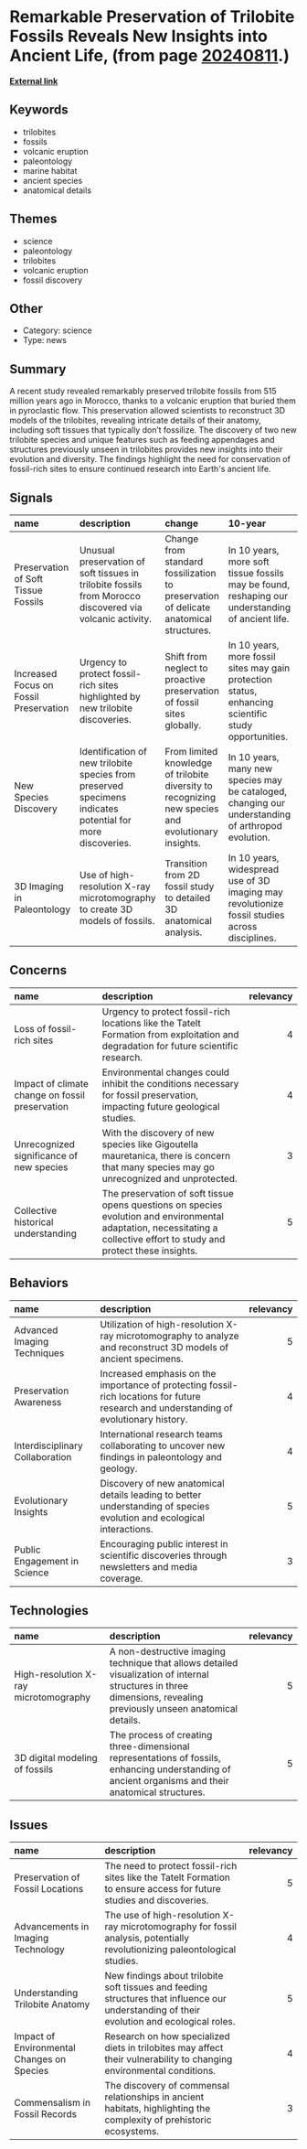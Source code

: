 # __Remarkable Preservation of Trilobite Fossils Reveals New Insights into Ancient Life__, (from page [20240811](https://kghosh.substack.com/p/20240811).)

__[External link](https://edition.cnn.com/2024/07/09/science/trilobite-fossils-discovery-volcanic-ash/index.html)__



## Keywords

* trilobites
* fossils
* volcanic eruption
* paleontology
* marine habitat
* ancient species
* anatomical details

## Themes

* science
* paleontology
* trilobites
* volcanic eruption
* fossil discovery

## Other

* Category: science
* Type: news

## Summary

A recent study revealed remarkably preserved trilobite fossils from 515 million years ago in Morocco, thanks to a volcanic eruption that buried them in pyroclastic flow. This preservation allowed scientists to reconstruct 3D models of the trilobites, revealing intricate details of their anatomy, including soft tissues that typically don’t fossilize. The discovery of two new trilobite species and unique features such as feeding appendages and structures previously unseen in trilobites provides new insights into their evolution and diversity. The findings highlight the need for conservation of fossil-rich sites to ensure continued research into Earth's ancient life.

## Signals

| name                                   | description                                                                                                | change                                                                                              | 10-year                                                                                              | driving-force                                                                             |   relevancy |
|:---------------------------------------|:-----------------------------------------------------------------------------------------------------------|:----------------------------------------------------------------------------------------------------|:-----------------------------------------------------------------------------------------------------|:------------------------------------------------------------------------------------------|------------:|
| Preservation of Soft Tissue Fossils    | Unusual preservation of soft tissues in trilobite fossils from Morocco discovered via volcanic activity.   | Change from standard fossilization to preservation of delicate anatomical structures.               | In 10 years, more soft tissue fossils may be found, reshaping our understanding of ancient life.     | Advancements in imaging technology and fossil preservation techniques.                    |           4 |
| Increased Focus on Fossil Preservation | Urgency to protect fossil-rich sites highlighted by new trilobite discoveries.                             | Shift from neglect to proactive preservation of fossil sites globally.                              | In 10 years, more fossil sites may gain protection status, enhancing scientific study opportunities. | Growing recognition of the value of paleontological resources for research and education. |           5 |
| New Species Discovery                  | Identification of new trilobite species from preserved specimens indicates potential for more discoveries. | From limited knowledge of trilobite diversity to recognizing new species and evolutionary insights. | In 10 years, many new species may be cataloged, changing our understanding of arthropod evolution.   | Continued exploration and study of fossil sites, driven by scientific curiosity.          |           4 |
| 3D Imaging in Paleontology             | Use of high-resolution X-ray microtomography to create 3D models of fossils.                               | Transition from 2D fossil study to detailed 3D anatomical analysis.                                 | In 10 years, widespread use of 3D imaging may revolutionize fossil studies across disciplines.       | Technological advancements in imaging and analysis methods in scientific research.        |           5 |

## Concerns

| name                                            | description                                                                                                                                                               |   relevancy |
|:------------------------------------------------|:--------------------------------------------------------------------------------------------------------------------------------------------------------------------------|------------:|
| Loss of fossil-rich sites                       | Urgency to protect fossil-rich locations like the Tatelt Formation from exploitation and degradation for future scientific research.                                      |           4 |
| Impact of climate change on fossil preservation | Environmental changes could inhibit the conditions necessary for fossil preservation, impacting future geological studies.                                                |           4 |
| Unrecognized significance of new species        | With the discovery of new species like Gigoutella mauretanica, there is concern that many species may go unrecognized and unprotected.                                    |           3 |
| Collective historical understanding             | The preservation of soft tissue opens questions on species evolution and environmental adaptation, necessitating a collective effort to study and protect these insights. |           5 |

## Behaviors

| name                            | description                                                                                                                             |   relevancy |
|:--------------------------------|:----------------------------------------------------------------------------------------------------------------------------------------|------------:|
| Advanced Imaging Techniques     | Utilization of high-resolution X-ray microtomography to analyze and reconstruct 3D models of ancient specimens.                         |           5 |
| Preservation Awareness          | Increased emphasis on the importance of protecting fossil-rich locations for future research and understanding of evolutionary history. |           4 |
| Interdisciplinary Collaboration | International research teams collaborating to uncover new findings in paleontology and geology.                                         |           4 |
| Evolutionary Insights           | Discovery of new anatomical details leading to better understanding of species evolution and ecological interactions.                   |           5 |
| Public Engagement in Science    | Encouraging public interest in scientific discoveries through newsletters and media coverage.                                           |           3 |

## Technologies

| name                                  | description                                                                                                                                                        |   relevancy |
|:--------------------------------------|:-------------------------------------------------------------------------------------------------------------------------------------------------------------------|------------:|
| High-resolution X-ray microtomography | A non-destructive imaging technique that allows detailed visualization of internal structures in three dimensions, revealing previously unseen anatomical details. |           5 |
| 3D digital modeling of fossils        | The process of creating three-dimensional representations of fossils, enhancing understanding of ancient organisms and their anatomical structures.                |           5 |

## Issues

| name                                       | description                                                                                                                                |   relevancy |
|:-------------------------------------------|:-------------------------------------------------------------------------------------------------------------------------------------------|------------:|
| Preservation of Fossil Locations           | The need to protect fossil-rich sites like the Tatelt Formation to ensure access for future studies and discoveries.                       |           5 |
| Advancements in Imaging Technology         | The use of high-resolution X-ray microtomography for fossil analysis, potentially revolutionizing paleontological studies.                 |           4 |
| Understanding Trilobite Anatomy            | New findings about trilobite soft tissues and feeding structures that influence our understanding of their evolution and ecological roles. |           5 |
| Impact of Environmental Changes on Species | Research on how specialized diets in trilobites may affect their vulnerability to changing environmental conditions.                       |           4 |
| Commensalism in Fossil Records             | The discovery of commensal relationships in ancient habitats, highlighting the complexity of prehistoric ecosystems.                       |           3 |